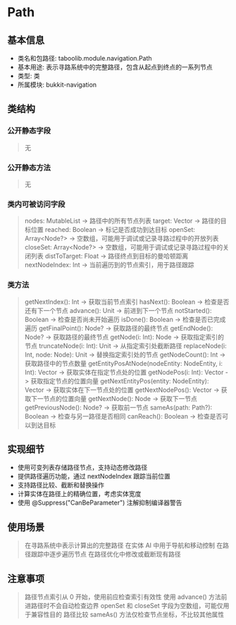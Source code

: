 # Path
## 基本信息
- 类名和包路径: taboolib.module.navigation.Path
- 基本用途: 表示寻路系统中的完整路径，包含从起点到终点的一系列节点
- 类型: 类
- 所属模块: bukkit-navigation

## 类结构
### 公开静态字段
> 无

### 公开静态方法
> 无

### 类内可被访问字段
> nodes: MutableList<Node> -> 路径中的所有节点列表
> target: Vector -> 路径的目标位置
> reached: Boolean -> 标记是否成功到达目标
> openSet: Array<Node?> -> 空数组，可能用于调试或记录寻路过程中的开放列表
> closeSet: Array<Node?> -> 空数组，可能用于调试或记录寻路过程中的关闭列表
> distToTarget: Float -> 路径终点到目标的曼哈顿距离
> nextNodeIndex: Int -> 当前遍历到的节点索引，用于路径跟踪

### 类方法
> getNextIndex(): Int -> 获取当前节点索引
> hasNext(): Boolean -> 检查是否还有下一个节点
> advance(): Unit -> 前进到下一个节点
> notStarted(): Boolean -> 检查是否尚未开始遍历
> isDone(): Boolean -> 检查是否已完成遍历
> getFinalPoint(): Node? -> 获取路径的最终节点
> getEndNode(): Node? -> 获取路径的最终节点
> getNode(i: Int): Node -> 获取指定索引的节点
> truncateNode(i: Int): Unit -> 从指定索引处截断路径
> replaceNode(i: Int, node: Node): Unit -> 替换指定索引处的节点
> getNodeCount(): Int -> 获取路径中的节点数量
> getEntityPosAtNode(nodeEntity: NodeEntity, i: Int): Vector -> 获取实体在指定节点处的位置
> getNodePos(i: Int): Vector -> 获取指定节点的位置向量
> getNextEntityPos(entity: NodeEntity): Vector -> 获取实体在下一节点处的位置
> getNextNodePos(): Vector -> 获取下一节点的位置向量
> getNextNode(): Node -> 获取下一节点
> getPreviousNode(): Node? -> 获取前一节点
> sameAs(path: Path?): Boolean -> 检查与另一路径是否相同
> canReach(): Boolean -> 检查是否可以到达目标

## 实现细节
- 使用可变列表存储路径节点，支持动态修改路径
- 提供路径遍历功能，通过 nextNodeIndex 跟踪当前位置
- 支持路径比较、截断和替换操作
- 计算实体在路径上的精确位置，考虑实体宽度
- 使用 @Suppress("CanBeParameter") 注解抑制编译器警告

## 使用场景
> 在寻路系统中表示计算出的完整路径
> 在实体 AI 中用于导航和移动控制
> 在路径跟踪中逐步遍历节点
> 在路径优化中修改或截断现有路径

## 注意事项
> 路径节点索引从 0 开始，使用前应检查索引有效性
> 使用 advance() 方法前进路径时不会自动检查边界
> openSet 和 closeSet 字段为空数组，可能仅用于兼容性目的
> 路径比较 sameAs() 方法仅检查节点坐标，不比较其他属性
